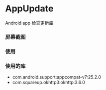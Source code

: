 # AppUpdate
Android app 检查更新库

### 屏幕截图

### 使用

### 使用的库

+ com.android.support:appcompat-v7:25.2.0
+ com.squareup.okhttp3:okhttp:3.6.0



